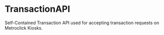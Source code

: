 # TransactionAPI
Self-Contained Transaction API used for accepting transaction requests on Metroclick Kiosks.
